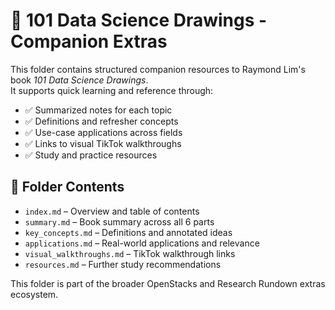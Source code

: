# 📘 101 Data Science Drawings - Companion Extras

This folder contains structured companion resources to Raymond Lim's book *101 Data Science Drawings*.  
It supports quick learning and reference through:

- ✅ Summarized notes for each topic
- ✅ Definitions and refresher concepts
- ✅ Use-case applications across fields
- ✅ Links to visual TikTok walkthroughs
- ✅ Study and practice resources

## 📂 Folder Contents

- `index.md` – Overview and table of contents  
- `summary.md` – Book summary across all 6 parts  
- `key_concepts.md` – Definitions and annotated ideas  
- `applications.md` – Real-world applications and relevance  
- `visual_walkthroughs.md` – TikTok walkthrough links  
- `resources.md` – Further study recommendations

This folder is part of the broader OpenStacks and Research Rundown extras ecosystem.
